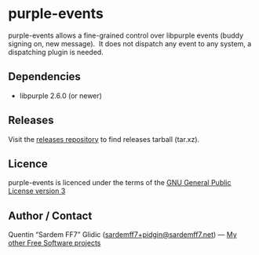 purple-events
=============

purple-events allows a fine-grained control over libpurple events (buddy signing on, new message).  
It does not dispatch any event to any system, a dispatching plugin is needed.


Dependencies
------------

- libpurple 2.6.0 (or newer)


Releases
--------

Visit the [releases repository](http://download.tuxfamily.org/purpleevents/purple-events/) to find releases tarball (tar.xz). 


Licence
-------

purple-events is licenced under the terms of the [GNU General Public License version 3](//www.gnu.org/licenses/gpl.html)


Author / Contact
----------------

Quentin “Sardem FF7” Glidic (sardemff7+pidgin@sardemff7.net) — [My other Free Software projects](//www.sardemff7.net/)
